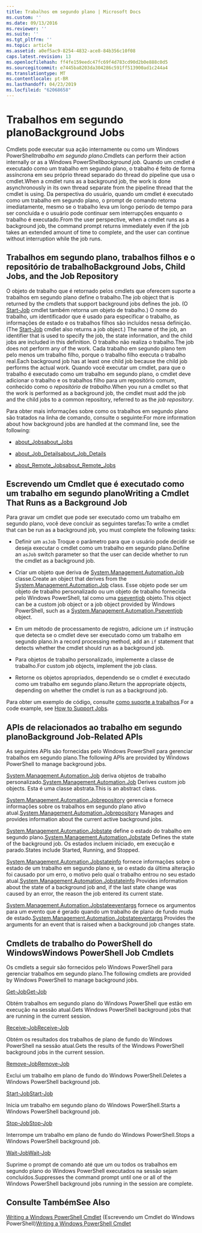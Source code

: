 ```yaml
---
title: Trabalhos em segundo plano | Microsoft Docs
ms.custom: ''
ms.date: 09/13/2016
ms.reviewer: ''
ms.suite: ''
ms.tgt_pltfrm: ''
ms.topic: article
ms.assetid: a0ef5ac9-8254-4832-ace8-84b356c10f08
caps.latest.revision: 13
ms.openlocfilehash: ff4fe159eedc47fc69f4d783cd90d2b0e888c0d5
ms.sourcegitcommit: e7445ba8203da304286c591ff513900ad1c244a4
ms.translationtype: MT
ms.contentlocale: pt-BR
ms.lasthandoff: 04/23/2019
ms.locfileid: "62068658"
---
```

# <a name="background-jobs"></a><span data-ttu-id="25f31-102">Trabalhos em segundo plano</span><span class="sxs-lookup"><span data-stu-id="25f31-102">Background Jobs</span></span>

<span data-ttu-id="25f31-103">Cmdlets pode executar sua ação internamente ou como um Windows PowerShell*trabalho em segundo plano*.</span><span class="sxs-lookup"><span data-stu-id="25f31-103">Cmdlets can perform their action internally or as a Windows PowerShell*background job*.</span></span> <span data-ttu-id="25f31-104">Quando um cmdlet é executado como um trabalho em segundo plano, o trabalho é feito de forma assíncrona em seu próprio thread separado do thread do pipeline que usa o cmdlet.</span><span class="sxs-lookup"><span data-stu-id="25f31-104">When a cmdlet runs as a background job, the work is done asynchronously in its own thread separate from the pipeline thread that the cmdlet is using.</span></span> <span data-ttu-id="25f31-105">Da perspectiva do usuário, quando um cmdlet é executado como um trabalho em segundo plano, o prompt de comando retorna imediatamente, mesmo se o trabalho leva um longo período de tempo para ser concluída e o usuário pode continuar sem interrupções enquanto o trabalho é executado.</span><span class="sxs-lookup"><span data-stu-id="25f31-105">From the user perspective, when a cmdlet runs as a background job, the command prompt returns immediately even if the job takes an extended amount of time to complete, and the user can continue without interruption while the job runs.</span></span>

## <a name="background-jobs-child-jobs-and-the-job-repository"></a><span data-ttu-id="25f31-106">Trabalhos em segundo plano, trabalhos filhos e o repositório de trabalho</span><span class="sxs-lookup"><span data-stu-id="25f31-106">Background Jobs, Child Jobs, and the Job Repository</span></span>

<span data-ttu-id="25f31-107">O objeto de trabalho que é retornado pelos cmdlets que oferecem suporte a trabalhos em segundo plano define o trabalho.</span><span class="sxs-lookup"><span data-stu-id="25f31-107">The job object that is returned by the cmdlets that support background jobs defines the job.</span></span> <span data-ttu-id="25f31-108">(O [Start-Job](/powershell/module/Microsoft.PowerShell.Core/Start-Job) cmdlet também retorna um objeto de trabalho.) O nome do trabalho, um identificador que é usado para especificar o trabalho, as informações de estado e os trabalhos filhos são incluídos nessa definição.</span><span class="sxs-lookup"><span data-stu-id="25f31-108">(The [Start-Job](/powershell/module/Microsoft.PowerShell.Core/Start-Job) cmdlet also returns a job object.) The name of the job, an identifier that is used to specify the job, the state information, and the child jobs are included in this definition.</span></span> <span data-ttu-id="25f31-109">O trabalho não realiza o trabalho.</span><span class="sxs-lookup"><span data-stu-id="25f31-109">The job does not perform any of the work.</span></span> <span data-ttu-id="25f31-110">Cada trabalho em segundo plano tem pelo menos um trabalho filho, porque o trabalho filho executa o trabalho real.</span><span class="sxs-lookup"><span data-stu-id="25f31-110">Each background job has at least one child job because the child job performs the actual work.</span></span> <span data-ttu-id="25f31-111">Quando você executar um cmdlet, para que o trabalho é executado como um trabalho em segundo plano, o cmdlet deve adicionar o trabalho e os trabalhos filho para um repositório comum, conhecido como o *repositório de trabalho*.</span><span class="sxs-lookup"><span data-stu-id="25f31-111">When you run a cmdlet so that the work is performed as a background job, the cmdlet must add the job and the child jobs to a common repository, referred to as the *job repository*.</span></span>

<span data-ttu-id="25f31-112">Para obter mais informações sobre como os trabalhos em segundo plano são tratados na linha de comando, consulte o seguinte:</span><span class="sxs-lookup"><span data-stu-id="25f31-112">For more information about how background jobs are handled at the command line, see the following:</span></span>

- [<span data-ttu-id="25f31-113">about_Jobs</span><span class="sxs-lookup"><span data-stu-id="25f31-113">about_Jobs</span></span>](/powershell/module/microsoft.powershell.core/about/about_jobs)

- [<span data-ttu-id="25f31-114">about_Job_Details</span><span class="sxs-lookup"><span data-stu-id="25f31-114">about_Job_Details</span></span>](/powershell/module/microsoft.powershell.core/about/about_job_details)

- [<span data-ttu-id="25f31-115">about_Remote_Jobs</span><span class="sxs-lookup"><span data-stu-id="25f31-115">about_Remote_Jobs</span></span>](/powershell/module/microsoft.powershell.core/about/about_remote_jobs)

## <a name="writing-a-cmdlet-that-runs-as-a-background-job"></a><span data-ttu-id="25f31-116">Escrevendo um Cmdlet que é executado como um trabalho em segundo plano</span><span class="sxs-lookup"><span data-stu-id="25f31-116">Writing a Cmdlet That Runs as a Background Job</span></span>

<span data-ttu-id="25f31-117">Para gravar um cmdlet que pode ser executado como um trabalho em segundo plano, você deve concluir as seguintes tarefas:</span><span class="sxs-lookup"><span data-stu-id="25f31-117">To write a cmdlet that can be run as a background job, you must complete the following tasks:</span></span>

- <span data-ttu-id="25f31-118">Definir um `asJob` Troque o parâmetro para que o usuário pode decidir se deseja executar o cmdlet como um trabalho em segundo plano.</span><span class="sxs-lookup"><span data-stu-id="25f31-118">Define an `asJob` switch parameter so that the user can decide whether to run the cmdlet as a background job.</span></span>

- <span data-ttu-id="25f31-119">Criar um objeto que deriva de [System.Management.Automation.Job](/dotnet/api/System.Management.Automation.Job) classe.</span><span class="sxs-lookup"><span data-stu-id="25f31-119">Create an object that derives from the [System.Management.Automation.Job](/dotnet/api/System.Management.Automation.Job) class.</span></span> <span data-ttu-id="25f31-120">Esse objeto pode ser um objeto de trabalho personalizado ou um objeto de trabalho fornecida pelo Windows PowerShell, tal como uma [pseventjob](/dotnet/api/System.Management.Automation.PSEventJob) objeto.</span><span class="sxs-lookup"><span data-stu-id="25f31-120">This object can be a custom job object or a job object provided by Windows PowerShell, such as a [System.Management.Automation.Pseventjob](/dotnet/api/System.Management.Automation.PSEventJob) object.</span></span>

- <span data-ttu-id="25f31-121">Em um método de processamento de registro, adicione um `if` instrução que detecta se o cmdlet deve ser executado como um trabalho em segundo plano.</span><span class="sxs-lookup"><span data-stu-id="25f31-121">In a record processing method, add an `if` statement that detects whether the cmdlet should run as a background job.</span></span>

- <span data-ttu-id="25f31-122">Para objetos de trabalho personalizado, implemente a classe de trabalho.</span><span class="sxs-lookup"><span data-stu-id="25f31-122">For custom job objects, implement the job class.</span></span>

- <span data-ttu-id="25f31-123">Retorne os objetos apropriados, dependendo se o cmdlet é executado como um trabalho em segundo plano.</span><span class="sxs-lookup"><span data-stu-id="25f31-123">Return the appropriate objects, depending on whether the cmdlet is run as a background job.</span></span>

<span data-ttu-id="25f31-124">Para obter um exemplo de código, consulte [como suporte a trabalhos](./how-to-support-jobs.md).</span><span class="sxs-lookup"><span data-stu-id="25f31-124">For a code example, see [How to Support Jobs](./how-to-support-jobs.md).</span></span>

## <a name="background-job-related-apis"></a><span data-ttu-id="25f31-125">APIs de relacionados ao trabalho em segundo plano</span><span class="sxs-lookup"><span data-stu-id="25f31-125">Background Job-Related APIs</span></span>

<span data-ttu-id="25f31-126">As seguintes APIs são fornecidas pelo Windows PowerShell para gerenciar trabalhos em segundo plano.</span><span class="sxs-lookup"><span data-stu-id="25f31-126">The following APIs are provided by Windows PowerShell to manage background jobs.</span></span>

<span data-ttu-id="25f31-127">[System.Management.Automation.Job](/dotnet/api/System.Management.Automation.Job) deriva objetos de trabalho personalizado.</span><span class="sxs-lookup"><span data-stu-id="25f31-127">[System.Management.Automation.Job](/dotnet/api/System.Management.Automation.Job) Derives custom job objects.</span></span> <span data-ttu-id="25f31-128">Esta é uma classe abstrata.</span><span class="sxs-lookup"><span data-stu-id="25f31-128">This is an abstract class.</span></span>

<span data-ttu-id="25f31-129">[System.Management.Automation.Jobrepository](/dotnet/api/System.Management.Automation.JobRepository) gerencia e fornece informações sobre os trabalhos em segundo plano ativo atual.</span><span class="sxs-lookup"><span data-stu-id="25f31-129">[System.Management.Automation.Jobrepository](/dotnet/api/System.Management.Automation.JobRepository) Manages and provides information about the current active background jobs.</span></span>

<span data-ttu-id="25f31-130">[System.Management.Automation.Jobstate](/dotnet/api/System.Management.Automation.JobState) define o estado do trabalho em segundo plano.</span><span class="sxs-lookup"><span data-stu-id="25f31-130">[System.Management.Automation.Jobstate](/dotnet/api/System.Management.Automation.JobState) Defines the state of the background job.</span></span> <span data-ttu-id="25f31-131">Os estados incluem iniciado, em execução e parado.</span><span class="sxs-lookup"><span data-stu-id="25f31-131">States include Started, Running, and Stopped.</span></span>

<span data-ttu-id="25f31-132">[System.Management.Automation.Jobstateinfo](/dotnet/api/System.Management.Automation.JobStateInfo) fornece informações sobre o estado de um trabalho em segundo plano e, se o estado da última alteração foi causado por um erro, o motivo pelo qual o trabalho entrou no seu estado atual.</span><span class="sxs-lookup"><span data-stu-id="25f31-132">[System.Management.Automation.Jobstateinfo](/dotnet/api/System.Management.Automation.JobStateInfo) Provides information about the state of a background job and, if the last state change was caused by an error, the reason the job entered its current state.</span></span>

<span data-ttu-id="25f31-133">[System.Management.Automation.Jobstateeventargs](/dotnet/api/System.Management.Automation.JobStateEventArgs) fornece os argumentos para um evento que é gerado quando um trabalho de plano de fundo muda de estado.</span><span class="sxs-lookup"><span data-stu-id="25f31-133">[System.Management.Automation.Jobstateeventargs](/dotnet/api/System.Management.Automation.JobStateEventArgs) Provides the arguments for an event that is raised when a background job changes state.</span></span>

## <a name="windows-powershell-job-cmdlets"></a><span data-ttu-id="25f31-134">Cmdlets de trabalho do PowerShell do Windows</span><span class="sxs-lookup"><span data-stu-id="25f31-134">Windows PowerShell Job Cmdlets</span></span>

<span data-ttu-id="25f31-135">Os cmdlets a seguir são fornecidos pelo Windows PowerShell para gerenciar trabalhos em segundo plano.</span><span class="sxs-lookup"><span data-stu-id="25f31-135">The following cmdlets are provided by Windows PowerShell to manage background jobs.</span></span>

[<span data-ttu-id="25f31-136">Get-Job</span><span class="sxs-lookup"><span data-stu-id="25f31-136">Get-Job</span></span>](/powershell/module/Microsoft.PowerShell.Core/Get-Job)

<span data-ttu-id="25f31-137">Obtém trabalhos em segundo plano do Windows PowerShell que estão em execução na sessão atual.</span><span class="sxs-lookup"><span data-stu-id="25f31-137">Gets Windows PowerShell background jobs that are running in the current session.</span></span>

[<span data-ttu-id="25f31-138">Receive-Job</span><span class="sxs-lookup"><span data-stu-id="25f31-138">Receive-Job</span></span>](/powershell/module/Microsoft.PowerShell.Core/Receive-Job)

<span data-ttu-id="25f31-139">Obtém os resultados dos trabalhos de plano de fundo do Windows PowerShell na sessão atual.</span><span class="sxs-lookup"><span data-stu-id="25f31-139">Gets the results of the Windows PowerShell background jobs in the current session.</span></span>

[<span data-ttu-id="25f31-140">Remove-Job</span><span class="sxs-lookup"><span data-stu-id="25f31-140">Remove-Job</span></span>](/powershell/module/Microsoft.PowerShell.Core/Remove-Job)

<span data-ttu-id="25f31-141">Exclui um trabalho em plano de fundo do Windows PowerShell.</span><span class="sxs-lookup"><span data-stu-id="25f31-141">Deletes a Windows PowerShell background job.</span></span>

[<span data-ttu-id="25f31-142">Start-Job</span><span class="sxs-lookup"><span data-stu-id="25f31-142">Start-Job</span></span>](/powershell/module/Microsoft.PowerShell.Core/Start-Job)

<span data-ttu-id="25f31-143">Inicia um trabalho em segundo plano do Windows PowerShell.</span><span class="sxs-lookup"><span data-stu-id="25f31-143">Starts a Windows PowerShell background job.</span></span>

[<span data-ttu-id="25f31-144">Stop-Job</span><span class="sxs-lookup"><span data-stu-id="25f31-144">Stop-Job</span></span>](/powershell/module/Microsoft.PowerShell.Core/Stop-Job)

<span data-ttu-id="25f31-145">Interrompe um trabalho em plano de fundo do Windows PowerShell.</span><span class="sxs-lookup"><span data-stu-id="25f31-145">Stops a Windows PowerShell background job.</span></span>

[<span data-ttu-id="25f31-146">Wait-Job</span><span class="sxs-lookup"><span data-stu-id="25f31-146">Wait-Job</span></span>](/powershell/module/Microsoft.PowerShell.Core/Wait-Job)

<span data-ttu-id="25f31-147">Suprime o prompt de comando até que um ou todos os trabalhos em segundo plano do Windows PowerShell executados na sessão sejam concluídos.</span><span class="sxs-lookup"><span data-stu-id="25f31-147">Suppresses the command prompt until one or all of the Windows PowerShell background jobs running in the session are complete.</span></span>

## <a name="see-also"></a><span data-ttu-id="25f31-148">Consulte Também</span><span class="sxs-lookup"><span data-stu-id="25f31-148">See Also</span></span>

<span data-ttu-id="25f31-149">[Writing a Windows PowerShell Cmdlet](./writing-a-windows-powershell-cmdlet.md) (Escrevendo um Cmdlet do Windows PowerShell)</span><span class="sxs-lookup"><span data-stu-id="25f31-149">[Writing a Windows PowerShell Cmdlet](./writing-a-windows-powershell-cmdlet.md)</span></span>
